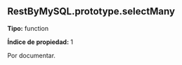 ## RestByMySQL.prototype.selectMany

**Tipo:** function

**Índice de propiedad:** 1

Por documentar.



